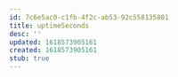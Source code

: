 ```yaml
---
id: 7c6e5ac0-c1fb-4f2c-ab53-92c558135801
title: uptimeSeconds
desc: ''
updated: 1618573905161
created: 1618573905161
stub: true
---
```


